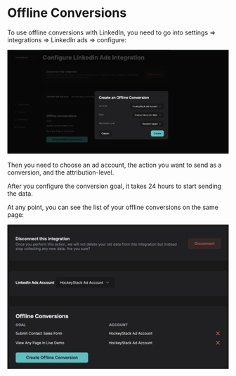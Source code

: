 # Offline Conversions

To use offline conversions with LinkedIn, you need to go into settings ⇒ integrations ⇒ LinkedIn ads ⇒ configure:

![Screenshot 2024-04-18 at 1.17.03 PM.png](Offline-Conversions/Screenshot_2024-04-18_at_1.17.03_PM.png)

Then you need to choose an ad account, the action you want to send as a conversion, and the attribution-level.

After you configure the conversion goal, it takes 24 hours to start sending the data. 

At any point, you can see the list of your offline conversions on the same page: 

![Screenshot 2024-04-18 at 1.17.42 PM.png](Offline-Conversions/Screenshot_2024-04-18_at_1.17.42_PM.png)